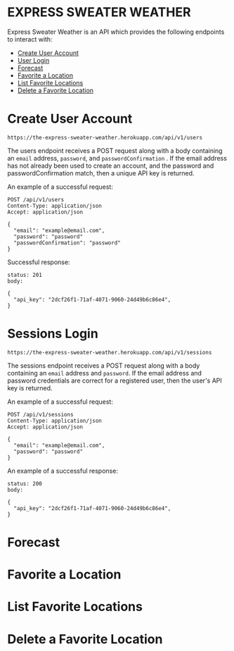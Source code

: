 # EXPRESS SWEATER WEATHER

Express Sweater Weather is an API which provides the following endpoints to interact with:
+ [Create User Account](#create_user)
+ [User Login](#login)
+ [Forecast](#forecast)
+ [Favorite a Location](#favorite_a_location)
+ [List Favorite Locations](#list_favorites)
+ [Delete a Favorite Location](#delete_favorite)

# <a name="create_user"></a>Create User Account
`https://the-express-sweater-weather.herokuapp.com/api/v1/users`

The users endpoint receives a POST request along with a body containing an `email` address, `password`, and `passwordConfirmation` . If the email address has not already been used to create an account, and the password and passwordConfirmation match, then a unique API key is returned.

An example of a successful request:
```
POST /api/v1/users
Content-Type: application/json
Accept: application/json

{
  "email": "example@email.com",
  "password": "password"
  "passwordConfirmation": "password"
}
```
Successful response:
```
status: 201
body:

{
  "api_key": "2dcf26f1-71af-4071-9060-24d49b6c86e4",
}
```
# <a name="login"></a>Sessions Login
`https://the-express-sweater-weather.herokuapp.com/api/v1/sessions`

The sessions endpoint receives a POST request along with a body containing an `email` address and `password`. If the email address and password credentials are correct for a registered user, then the user's API key is returned.

An example of a successful request:
```
POST /api/v1/sessions
Content-Type: application/json
Accept: application/json

{
  "email": "example@email.com",
  "password": "password"
}
```
An example of a successful response:
```
status: 200
body:

{
  "api_key": "2dcf26f1-71af-4071-9060-24d49b6c86e4",
}
```
# <a name="forecast"></a>Forecast
# <a name="favorite_a_location"></a>Favorite a Location
# <a name="list_favorites"></a>List Favorite Locations
# <a name="delete_favorite"></a>Delete a Favorite Location
